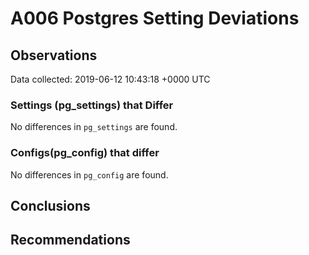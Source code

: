 # A006 Postgres Setting Deviations #

## Observations ##
Data collected: 2019-06-12 10:43:18 +0000 UTC  

### Settings (pg_settings) that Differ ###

No differences in `pg_settings` are found.

### Configs(pg_config) that differ ###

No differences in `pg_config` are found.



## Conclusions ##


## Recommendations ##

